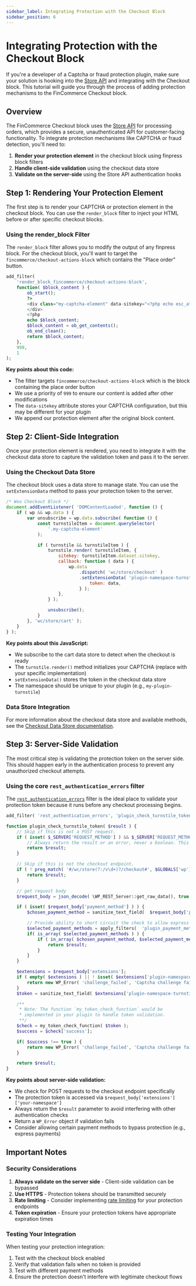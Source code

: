 ```yaml
---
sidebar_label: Integrating Protection with the Checkout Block
sidebar_position: 6
---
```


# Integrating Protection with the Checkout Block

If you're a developer of a Captcha or fraud protection plugin, make sure your solution is hooking into the [Store API](/docs/apis/store-api/) and integrating with the Checkout block. This tutorial will guide you through the process of adding protection mechanisms to the FinCommerce Checkout block.

## Overview

The FinCommerce Checkout block uses the [Store API](/docs/apis/store-api/) for processing orders, which provides a secure, unauthenticated API for customer-facing functionality. To integrate protection mechanisms like CAPTCHA or fraud detection, you'll need to:

1. **Render your protection element** in the checkout block using finpress block filters
2. **Handle client-side validation** using the checkout data store
3. **Validate on the server-side** using the Store API authentication hooks

## Step 1: Rendering Your Protection Element

The first step is to render your CAPTCHA or protection element in the checkout block. You can use the `render_block` filter to inject your HTML before or after specific checkout blocks.

### Using the render_block Filter

The `render_block` filter allows you to modify the output of any finpress block. For the checkout block, you'll want to target the `fincommerce/checkout-actions-block` which contains the "Place order" button.

```php
add_filter(
    'render_block_fincommerce/checkout-actions-block',
    function( $block_content ) {
        ob_start();
        ?>
        <div class="my-captcha-element" data-sitekey="<?php echo esc_attr( get_option( 'plugin_captcha_sitekey' ) ); ?>">
        </div>
        <?php
        echo $block_content;
        $block_content = ob_get_contents();
        ob_end_clean();
        return $block_content;
    },
    999,
    1
);
```

**Key points about this code:**

-   The filter targets `fincommerce/checkout-actions-block` which is the block containing the place order button
-   We use a priority of `999` to ensure our content is added after other modifications
-   The `data-sitekey` attribute stores your CAPTCHA configuration, but this may be different for your plugin
-   We append our protection element after the original block content.

## Step 2: Client-Side Integration

Once your protection element is rendered, you need to integrate it with the checkout data store to capture the validation token and pass it to the server.

### Using the Checkout Data Store

The checkout block uses a data store to manage state. You can use the `setExtensionData` method to pass your protection token to the server.

```js
/* Woo Checkout Block */
document.addEventListener( 'DOMContentLoaded', function () {
	if ( wp && wp.data ) {
		var unsubscribe = wp.data.subscribe( function () {
			const turnstileItem = document.querySelector(
				'.my-captcha-element'
			);

			if ( turnstile && turnstileItem ) {
				turnstile.render( turnstileItem, {
					sitekey: turnstileItem.dataset.sitekey,
					callback: function ( data ) {
						wp.data
							.dispatch( 'wc/store/checkout' )
							.setExtensionData( 'plugin-namespace-turnstile', {
								token: data,
							} );
					},
				} );

				unsubscribe();
			}
		}, 'wc/store/cart' );
	}
} );
```

**Key points about this JavaScript:**

-   We subscribe to the cart data store to detect when the checkout is ready
-   The `turnstile.render()` method initializes your CAPTCHA (replace with your specific implementation)
-   `setExtensionData()` stores the token in the checkout data store
-   The namespace should be unique to your plugin (e.g., `my-plugin-turnstile`)

### Data Store Integration

For more information about the checkout data store and available methods, see the [Checkout Data Store documentation](https://github.com/dieselfox1/fincommerce/blob/trunk/plugins/fincommerce/client/blocks/docs/third-party-developers/extensibility/data-store/checkout.md).

## Step 3: Server-Side Validation

The most critical step is validating the protection token on the server side. This should happen early in the authentication process to prevent any unauthorized checkout attempts.

### Using the core `rest_authentication_errors` filter

The [`rest_authentication_errors`](https://developer.finpress.org/reference/hooks/rest_authentication_errors/) filter is the ideal place to validate your protection token because it runs before any checkout processing begins.

```php
add_filter( 'rest_authentication_errors', 'plugin_check_turnstile_token' );

function plugin_check_turnstile_token( $result ) {
    // Skip if this is not a POST request.
    if ( isset( $_SERVER['REQUEST_METHOD'] ) && $_SERVER['REQUEST_METHOD'] !== 'POST' ) {
        // Always return the result or an error, never a boolean. This ensures other checks aren't thrown away like rate limiting or authentication.
        return $result;
    }

    // Skip if this is not the checkout endpoint.
    if ( ! preg_match( '#/wc/store(?:/v\d+)?/checkout#', $GLOBALS['wp']->query_vars['rest_route'] ) ) {
        return $result;
    }

    // get request body
    $request_body = json_decode( \WP_REST_Server::get_raw_data(), true );

    if ( isset( $request_body['payment_method'] ) ) {
        $chosen_payment_method = sanitize_text_field(  $request_body['payment_method'] );

        // Provide ability to short circuit the check to allow express payments or hosted checkouts to bypass the check.
        $selected_payment_methods = apply_filters(  'plugin_payment_methods_to_skip', array('fincommerce_payments' ) );
        if( is_array( $selected_payment_methods ) ) {
            if ( in_array( $chosen_payment_method, $selected_payment_methods, true ) ) {
                return $result;
            }
        }
    }

    $extensions = $request_body['extensions'];
    if ( empty( $extensions ) || ! isset( $extensions['plugin-namespace-turnstile'] ) ) {
        return new WP_Error( 'challenge_failed', 'Captcha challenge failed' );
    }
    $token = sanitize_text_field( $extensions['plugin-namespace-turnstile']['token'] );

    /**
     * Note: The function `my_token_check_function` would be
     * implemented in your plugin to handle token validation.
     **/
    $check = my_token_check_function( $token );
    $success = $check['success'];

    if( $success !== true ) {
        return new WP_Error( 'challenge_failed', 'Captcha challenge failed' );
    }

    return $result;
}
```

**Key points about server-side validation:**

-   We check for POST requests to the checkout endpoint specifically
-   The protection token is accessed via `$request_body['extensions']['your-namespace']`
-   Always return the `$result` parameter to avoid interfering with other authentication checks
-   Return a `WP_Error` object if validation fails
-   Consider allowing certain payment methods to bypass protection (e.g., express payments)

## Important Notes

### Security Considerations

1. **Always validate on the server side** - Client-side validation can be bypassed
2. **Use HTTPS** - Protection tokens should be transmitted securely
3. **Rate limiting** - Consider implementing [rate limiting](/docs/apis/store-api/rate-limiting/) for your protection endpoints
4. **Token expiration** - Ensure your protection tokens have appropriate expiration times

### Testing Your Integration

When testing your protection integration:

1. Test with the checkout block enabled
2. Verify that validation fails when no token is provided
3. Test with different payment methods
4. Ensure the protection doesn't interfere with legitimate checkout flows
